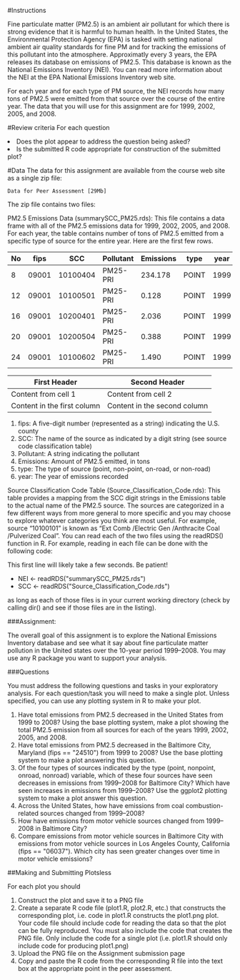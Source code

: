 #Instructions

Fine particulate matter (PM2.5) is an ambient air pollutant for which there is strong evidence that it is harmful to human health. In the United States, the Environmental Protection Agency (EPA) is tasked with setting national ambient air quality standards for fine PM and for tracking the emissions of this pollutant into the atmosphere. Approximatly every 3 years, the EPA releases its database on emissions of PM2.5. This database is known as the National Emissions Inventory (NEI). You can read more information about the NEI at the EPA National Emissions Inventory web site.

For each year and for each type of PM source, the NEI records how many tons of PM2.5 were emitted from that source over the course of the entire year. The data that you will use for this assignment are for 1999, 2002, 2005, and 2008.

#Review criteria 
For each question

<li>Does the plot appear to address the question being asked?</li>
<li>Is the submitted R code appropriate for construction of the submitted plot?</li>

#Data
The data for this assignment are available from the course web site as a single zip file:

	Data for Peer Assessment [29Mb]

The zip file contains two files:

PM2.5 Emissions Data (summarySCC_PM25.rds): This file contains a data frame with all of the PM2.5 emissions data for 1999, 2002, 2005, and 2008.
For each year, the table contains number of tons of PM2.5 emitted from a specific type of source for the entire year. Here are the first few rows.

No | fips | SCC | Pollutant | Emissions | type | year 
------------ | ------------- | ------------- | ------------- | ------------- | ------------- | -------------
8 | 09001 | 10100404 | PM25-PRI | 234.178 | POINT | 1999
12 | 09001 | 10100501 | PM25-PRI | 0.128 | POINT | 1999
16 | 09001 | 10200401 | PM25-PRI | 2.036 | POINT | 1999
20 | 09001 | 10200504 | PM25-PRI | 0.388 | POINT | 1999
24 | 09001 | 10100602 | PM25-PRI | 1.490 | POINT | 1999

First Header | Second Header
------------ | -------------
Content from cell 1 | Content from cell 2
Content in the first column | Content in the second column


1. fips: A five-digit number (represented as a string) indicating the U.S. county
2. SCC: The name of the source as indicated by a digit string (see source code classification table)
3. Pollutant: A string indicating the pollutant
4. Emissions: Amount of PM2.5 emitted, in tons
5. type: The type of source (point, non-point, on-road, or non-road)
6. year: The year of emissions recorded


Source Classification Code Table (Source_Classification_Code.rds): This table provides a mapping from the SCC digit strings in the Emissions table to the actual name of the PM2.5 source. The sources are categorized in a few different ways from more general to more specific and you may choose to explore whatever categories you think are most useful. For example, source “10100101” is known as “Ext Comb /Electric Gen /Anthracite Coal /Pulverized Coal”.
You can read each of the two files using the readRDS() function in R. For example, reading in each file can be done with the following code:

This first line will likely take a few seconds. Be patient!

* NEI <- readRDS("summarySCC_PM25.rds")
* SCC <- readRDS("Source_Classification_Code.rds")

as long as each of those files is in your current working directory (check by calling dir() and see if those files are in the listing).

###Assignment:

The overall goal of this assignment is to explore the National Emissions Inventory database and see what it say about fine particulate matter pollution in the United states over the 10-year period 1999–2008. You may use any R package you want to support your analysis.

###Questions

You must address the following questions and tasks in your exploratory analysis. For each question/task you will need to make a single plot. Unless specified, you can use any plotting system in R to make your plot.

 1. Have total emissions from PM2.5 decreased in the United States from 1999 to 2008? Using the base plotting system, make a plot showing the total PM2.5 emission from all sources for each of the years 1999, 2002, 2005, and 2008.
 2. Have total emissions from PM2.5 decreased in the Baltimore City, Maryland (fips == "24510") from 1999 to 2008? Use the base plotting system to make a plot answering this question.
 3. Of the four types of sources indicated by the type (point, nonpoint, onroad, nonroad) variable, which of these four sources have seen decreases in emissions from 1999–2008 for Baltimore City? Which have seen increases in emissions from 1999–2008? Use the ggplot2 plotting system to make a plot answer this question.
 4. Across the United States, how have emissions from coal combustion-related sources changed from 1999–2008?
 5. How have emissions from motor vehicle sources changed from 1999–2008 in Baltimore City?
 6. Compare emissions from motor vehicle sources in Baltimore City with emissions from motor vehicle sources in Los Angeles County, California (fips == "06037"). Which city has seen greater changes over time in motor vehicle emissions?

##Making and Submitting Plotsless 

For each plot you should

 1. Construct the plot and save it to a PNG file
 2. Create a separate R code file (plot1.R, plot2.R, etc.) that constructs the corresponding plot, i.e. code in plot1.R constructs the plot1.png plot. Your code file should include code for reading the data so that the plot can be fully reproduced. You must also include the code that creates the PNG file. Only include the code for a single plot (i.e. plot1.R should only include code for producing plot1.png)
 3. Upload the PNG file on the Assignment submission page
 4. Copy and paste the R code from the corresponding R file into the text box at the appropriate point in the peer assessment.

